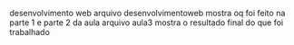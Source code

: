 desenvolvimento web 
arquivo desenvolvimentoweb mostra oq foi feito na parte 1 e parte 2 da aula 
arquivo aula3 mostra o resultado final do que foi trabalhado
